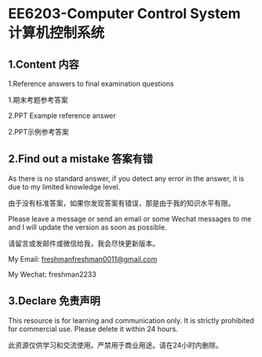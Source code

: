 # EE6203-Computer Control System 计算机控制系统

## 1.Content 内容

1.Reference answers to final examination questions

1.期末考题参考答案

2.PPT Example reference answer

2.PPT示例参考答案

## 2.Find out a mistake 答案有错

As there is no standard answer, if you detect any error in the answer, it is due to my limited knowledge level. 

由于没有标准答案，如果你发现答案有错误，那是由于我的知识水平有限。

Please leave a message or send an email or some Wechat messages to me and I will update the version as soon as possible. 

请留言或发邮件或微信给我，我会尽快更新版本。

My Email: freshmanfreshman0011@gmail.com

My Wechat: freshman2233

## 3.Declare 免责声明

This resource is for learning and communication only. It is strictly prohibited for commercial use. Please delete it within 24 hours.

此资源仅供学习和交流使用。严禁用于商业用途。请在24小时内删除。

